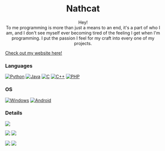 <h1 align="center">Nathcat</h1>

<p align="center">
Hey!<br>
To me programming is more than just a means to an end, it's a part of who I am, and I don't see myself ever becoming tired of the feeling I get when I'm programming. I put the passion I feel for my craft into every one of my projects.
</p>

[Check out my website here!](https://nathcat.net)

### Languages
[![Python](https://img.shields.io/badge/Python-3776AB?style=for-the-badge&logo=python&logoColor=white)](https://github.com/Nathcat)
[![Java](https://img.shields.io/badge/Java-ED8B00?style=for-the-badge&logo=java&logoColor=white)](https://github.com/Nathcat)
[![C](https://img.shields.io/badge/C-00599C?style=for-the-badge&logo=c&logoColor=white)](https://github.com/Nathcat)
[![C++](https://img.shields.io/badge/C%2B%2B-00599C?style=for-the-badge&logo=c%2B%2B&logoColor=white)](https://github.com/Nathcat)
[![PHP](https://img.shields.io/badge/PHP-777BB4?style=for-the-badge&logo=php&logoColor=white)](https://github.com/Nathcat)

### OS
[![Windows](https://img.shields.io/badge/Windows-0078D6?style=for-the-badge&logo=windows&logoColor=white)](https://github.com/Nathcat/Nathcat)
[![Android](https://img.shields.io/badge/Android-3DDC84?style=for-the-badge&logo=android&logoColor=white)](https://github.com/Nathcat/Nathcat)

### Details
![](http://github-profile-summary-cards.vercel.app/api/cards/profile-details?username=Nathcat&theme=github_dark)

![](http://github-profile-summary-cards.vercel.app/api/cards/repos-per-language?username=Nathcat&theme=github_dark)
![](http://github-profile-summary-cards.vercel.app/api/cards/most-commit-language?username=Nathcat&theme=github_dark)

![](http://github-profile-summary-cards.vercel.app/api/cards/stats?username=Nathcat&theme=github_dark)
![](http://github-profile-summary-cards.vercel.app/api/cards/productive-time?username=Nathcat&theme=github_dark&utcOffset=8) 
